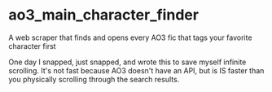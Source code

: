 # ao3_main_character_finder
A web scraper that finds and opens every AO3 fic that tags your favorite character first

One day I snapped, just snapped, and wrote this to save myself infinite scrolling. It's not fast because AO3 doesn't have an API, but is IS faster than you physically scrolling through the search results.
